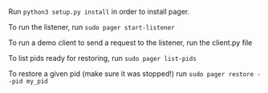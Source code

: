 
Run `python3 setup.py install` in order to install pager.


To run the listener, run
`sudo pager start-listener`

To run a demo client to send a request to the listener,
run the client.py file

To list pids ready for restoring, run `sudo pager list-pids`

To restore a given pid (make sure it was stopped!) run `sudo pager restore --pid my_pid`  
